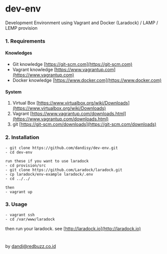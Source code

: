 # dev-env
Development Environment using Vagrant and Docker (Laradock) / LAMP / LEMP provision

### 1. Requirements

#### Knowledges

- Git knowledge [https://git-scm.com](https://git-scm.com)
- Vagrant knowledge [https://www.vagrantup.com](https://www.vagrantup.com)
- Docker knowledge [https://www.docker.com](https://www.docker.com)

#### System

1. Virtual Box [https://www.virtualbox.org/wiki/Downloads](https://www.virtualbox.org/wiki/Downloads)
2. Vagrant [https://www.vagrantup.com/downloads.html](https://www.vagrantup.com/downloads.html)
3. git [https://git-scm.com/downloads](https://git-scm.com/downloads)

### 2. Installation

    - git clone https://github.com/dandisy/dev-env.git
    - cd dev-env

    run these if you want to use laradock
    - cd provision/src
    - git clone https://github.com/Laradock/laradock.git
    - cp laradock/env-example laradock/.env
    - cd ../../

    then
    - vagrant up

### 3. Usage

    - vagrant ssh
    - cd /var/www/laradock

then run your laradock. see [http://laradock.io](http://laradock.io)


#
by dandi@redbuzz.co.id
